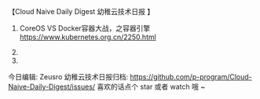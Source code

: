 【Cloud Naive Daily Digest 幼稚云技术日报 】

1. CoreOS VS Docker容器大战，之容器引擎
https://www.kubernetes.org.cn/2250.html

2. 


3. 


今日编辑: Zeusro
幼稚云技术日报归档: 
https://github.com/p-program/Cloud-Naive-Daily-Digest/issues/
喜欢的话点个 star 或者 watch 哦 ~

